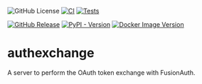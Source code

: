 ![GitHub License](https://img.shields.io/github/license/r0b4dams/authexchange?)
[![CI](https://github.com/r0b4dams/authexchange/actions/workflows/ci.yaml/badge.svg)](https://github.com/r0b4dams/authexchange/actions/workflows/ci.yaml)
[![Tests](https://github.com/r0b4dams/authexchange/actions/workflows/unit_tests.yaml/badge.svg)](https://github.com/r0b4dams/authexchange/actions/workflows/unit_tests.yaml)

[![GitHub Release](https://img.shields.io/github/v/release/r0b4dams/authexchange?logo=github&label=GitHub&color=%23fefefe)](https://github.com/r0b4dams/authexchange/releases)
[![PyPI - Version](https://img.shields.io/pypi/v/authexchange?&logo=pypi&label=PyPI&labelColor=%23ffffff&color=%235a9fd4)](https://pypi.org/project/authexchange/)
[![Docker Image Version](https://img.shields.io/docker/v/r0b4dams/authexchange?&logo=docker&logoColor=%231D63ED&label=Docker&labelColor=%23E5F2FC&color=%231D63ED)](https://hub.docker.com/repository/docker/r0b4dams/authexchange)

# authexchange

A server to perform the OAuth token exchange with FusionAuth.